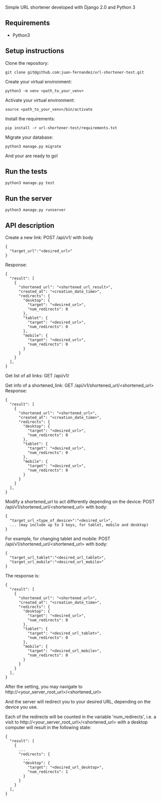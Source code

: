 Simple URL shortener developed with Django 2.0 and Python 3

## Requirements
- Python3


## Setup instructions
Clone the repository:
```
git clone git@github.com:juan-fernandez/url-shortener-test.git
```
Create your virtual environment: 
```
python3 -m venv <path_to_your_venv>
```
Activate your virtual environment:
```
source <path_to_your_venv>/bin/activate
```
Install the requirements: 
```
pip install -r url-shortener-test/requirements.txt
```
Migrate your database:
```
python3 manage.py migrate
```

And your are ready to go! 

## Run the tests
```
python3 manage.py test
```

## Run the server
```
python3 manage.py runserver
```

## API description 
Create a new link: POST /api/v1/ with body
```
{
  "target_url":"<desired_url>"
}
```
Response:
```
{
  "result": [
    {
      "shortened_url": "<shortened_url_result>",
      "created_at": "<creation_date_time>",
      "redirects": {
        "desktop": {
          "target": "<desired_url>",
          "num_redirects": 0
        },
        "tablet": {
          "target": "<desired_url>",
          "num_redirects": 0
        },
        "mobile": {
          "target": "<desired_url>",
          "num_redirects": 0
        }
      }
    }
  ],
}
```
Get list of all links: GET /api/v1/ 

Get info of a shortened_link: GET /api/v1/shortened_url/<shortened_url>
Response:
```
{
  "result": [
    {
      "shortened_url": "<shortened_url>",
      "created_at": "<creation_date_time>",
      "redirects": {
        "desktop": {
          "target": "<desired_url>",
          "num_redirects": 0
        },
        "tablet": {
          "target": "<desired_url>",
          "num_redirects": 0
        },
        "mobile": {
          "target": "<desired_url>",
          "num_redirects": 0
        }
      }
    }
  ],
}
```
Modify a shortened_url to act differently depending on the device: 
POST /api/v1/shortened_url/<shortened_url> with body:
```
{
  "target_url_<type_of_device>":"<desired_url>",
  ... (may include up to 3 keys, for tablet, mobile and desktop)
}
```
For example, for changing tablet and mobile:
POST /api/v1/shortened_url/<shortened_url> with body:
```
{
  "target_url_tablet":"<desired_url_tablet>",
  "target_url_mobile":"<desired_url_mobile>"
}
```
The response is: 
```
{
  "result": [
    {
      "shortened_url": "<shortened_url>",
      "created_at": "<creation_date_time>",
      "redirects": {
        "desktop": {
          "target": "<desired_url>",
          "num_redirects": 0
        },
        "tablet": {
          "target": "<desired_url_tablet>",
          "num_redirects": 0
        },
        "mobile": {
          "target": "<desired_url_mobile>",
          "num_redirects": 0
        }
      }
    }
  ],
}
```

After the setting, you may navigate to 
http://<your_server_root_url>/<shortened_url>

And the server will redirect you to your desired URL, depending on the device you use. 

Each of the redirects will be counted in the variable 'num_redirects', i.e. a visit to http://<your_server_root_url>/<shortened_url> with a desktop computer will result in the following state:
```
{
  "result": [
    {
      ...
      "redirects": {
        ...
        "desktop": {
          "target": "<desired_url_desktop>",
          "num_redirects": 1
        }
      }
    }
  ],
}
```


